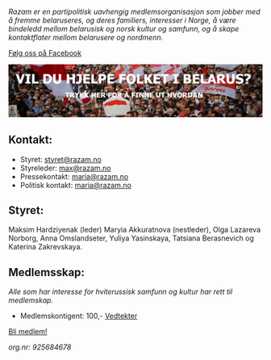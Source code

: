 *Razam er en partipolitisk uavhengig medlemsorganisasjon som jobber med å fremme belaruseres, og deres familiers, interesser i Norge, å være  bindeledd mellom belarusisk og norsk kultur og samfunn, og å skape kontaktflater mellom belarusere og nordmenn.*

[Følg oss på Facebook](https://www.facebook.com/razam.norge)

[![razam.jpg](/hjelp-belarus.jpg)](https://t.me/HjelpBelarus)

## Kontakt:
* Styret: styret@razam.no
* Styreleder: max@razam.no
* Pressekontakt: maria@razam.no
* Politisk kontakt: maria@razam.no

## Styret:
Maksim Hardziyenak (leder) Maryia Akkuratnova (nestleder), Olga Lazareva Norborg, Anna Omslandseter, Yuliya Yasinskaya, Tatsiana Berasnevich og Katerina Zakrevskaya.

## Medlemsskap:
*Alle som har interesse for hviterussisk samfunn og kultur har rett til medlemskap.*
* Medlemskontigent: 100,- 
[Vedtekter](/Vedtekter.pdf)

[Bli medlem!](https://bit.ly/Razam)

*org.nr: 925684678*
